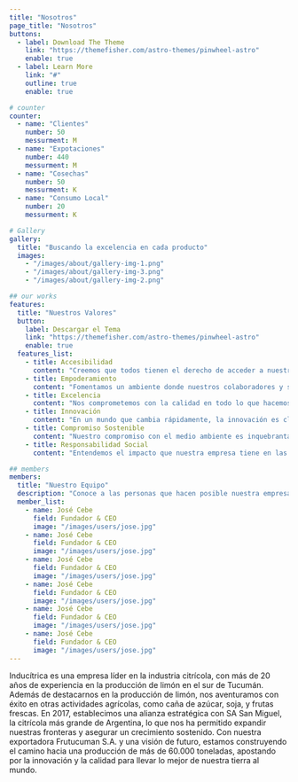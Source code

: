 ```yaml
---
title: "Nosotros"
page_title: "Nosotros"
buttons:
  - label: Download The Theme
    link: "https://themefisher.com/astro-themes/pinwheel-astro"
    enable: true
  - label: Learn More
    link: "#"
    outline: true
    enable: true

# counter
counter:
  - name: "Clientes"
    number: 50
    messurment: M
  - name: "Expotaciones"
    number: 440
    messurment: M
  - name: "Cosechas"
    number: 50
    messurment: K
  - name: "Consumo Local"
    number: 20
    messurment: K

# Gallery
gallery:
  title: "Buscando la excelencia en cada producto"
  images:
    - "/images/about/gallery-img-1.png"
    - "/images/about/gallery-img-3.png"
    - "/images/about/gallery-img-2.png"

## our works
features:
  title: "Nuestros Valores"
  button:
    label: Descargar el Tema
    link: "https://themefisher.com/astro-themes/pinwheel-astro"
    enable: true
  features_list:
    - title: Accesibilidad
      content: "Creemos que todos tienen el derecho de acceder a nuestros productos y servicios sin barreras. Nos esforzamos por hacer que nuestra empresa y nuestras soluciones sean accesibles para todos, sin importar su ubicación o capacidades."
    - title: Empoderamiento
      content: "Fomentamos un ambiente donde nuestros colaboradores y socios comerciales puedan crecer, tomar decisiones y contribuir con su máximo potencial. Creemos que el éxito se construye a partir de la confianza mutua y el apoyo constante."
    - title: Excelencia
      content: "Nos comprometemos con la calidad en todo lo que hacemos. Desde la producción hasta la comercialización de nuestros productos, buscamos superar las expectativas de nuestros clientes, manteniendo altos estándares de calidad en cada paso."
    - title: Innovación
      content: "En un mundo que cambia rápidamente, la innovación es clave. Siempre buscamos nuevas ideas y tecnologías que mejoren nuestros productos y procesos, para ofrecer soluciones frescas y creativas que agreguen valor a nuestra industria."
    - title: Compromiso Sostenible
      content: "Nuestro compromiso con el medio ambiente es inquebrantable. Trabajamos para reducir el impacto ambiental de nuestras operaciones, promoviendo prácticas sostenibles en todas nuestras actividades, desde la producción hasta el empaquetado."
    - title: Responsabilidad Social
      content: "Entendemos el impacto que nuestra empresa tiene en las comunidades donde operamos. Nos dedicamos a promover el bienestar social a través de iniciativas que beneficien tanto a nuestros empleados como a la sociedad en general."

## members
members:
  title: "Nuestro Equipo"
  description: "Conoce a las personas que hacen posible nuestra empresa."
  member_list:
    - name: José Cebe
      field: Fundador & CEO
      image: "/images/users/jose.jpg"
    - name: José Cebe
      field: Fundador & CEO
      image: "/images/users/jose.jpg"
    - name: José Cebe
      field: Fundador & CEO
      image: "/images/users/jose.jpg"
    - name: José Cebe
      field: Fundador & CEO
      image: "/images/users/jose.jpg"
    - name: José Cebe
      field: Fundador & CEO
      image: "/images/users/jose.jpg"
    - name: José Cebe
      field: Fundador & CEO
      image: "/images/users/jose.jpg"
---
```


Inducítrica es una empresa líder en la industria citrícola, con más de 20 años de experiencia en la producción de limón en el sur de Tucumán. Además de destacarnos en la producción de limón, nos aventuramos con éxito en otras actividades agrícolas, como caña de azúcar, soja, y frutas frescas. En 2017, establecimos una alianza estratégica con SA San Miguel, la citrícola más grande de Argentina, lo que nos ha permitido expandir nuestras fronteras y asegurar un crecimiento sostenido. Con nuestra exportadora Frutucuman S.A. y una visión de futuro, estamos construyendo el camino hacia una producción de más de 60.000 toneladas, apostando por la innovación y la calidad para llevar lo mejor de nuestra tierra al mundo.
